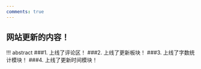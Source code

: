 ```yaml
---
comments: true
---
```

## 网站更新的内容！

!!! abstract
    ###1. 上线了评论区！
    ###2. 上线了更新板块！
    ###3. 上线了字数统计模块！
    ###4. 上线了更新时间模块！